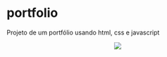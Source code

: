 # portfolio
Projeto de um portfólio usando html, css e javascript  

<div align="center">
<img src="https://user-images.githubusercontent.com/71267314/224335847-dcd5ddca-edc4-4f17-8616-3295d753f7be.png"/>
</div>
